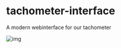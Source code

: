 # tachometer-interface
A modern webinterface for our tachometer

![img](http://puu.sh/lUu1h/4ec8c220e4.png)

